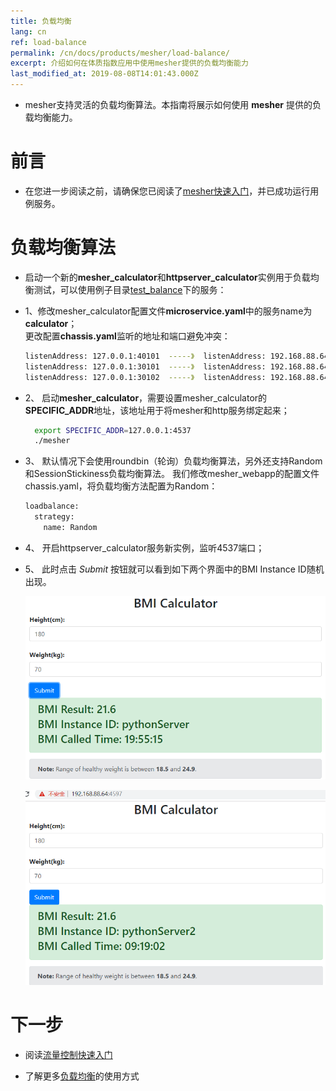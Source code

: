 ```yaml
---
title: 负载均衡
lang: cn
ref: load-balance
permalink: /cn/docs/products/mesher/load-balance/
excerpt: 介绍如何在体质指数应用中使用mesher提供的负载均衡能力
last_modified_at: 2019-08-08T14:01:43.000Z
---
```


- mesher支持灵活的负载均衡算法。本指南将展示如何使用 **mesher** 提供的负载均衡能力。

# 前言

- 在您进一步阅读之前，请确保您已阅读了[mesher快速入门](/cn/docs/products/mesher/quick-start/)，并已成功运行用例服务。

# 负载均衡算法

- 启动一个新的**mesher_calculator**和**httpserver_calculator**实例用于负载均衡测试，可以使用例子目录[test_balance](https://github.com/apache/servicecomb-mesher/tree/master/examples/quick_start/test_balance)下的服务：
- 1、修改mesher_calculator配置文件**microservice.yaml**中的服务name为**calculator**；<br>
  更改配置**chassis.yaml**监听的地址和端口避免冲突：

  ```bash
  listenAddress: 127.0.0.1:40101  -----》  listenAddress: 192.168.88.64:40102
  listenAddress: 127.0.0.1:30101  -----》  listenAddress: 192.168.88.64:30108
  listenAddress: 127.0.0.1:30102  -----》  listenAddress: 192.168.88.64:30109
  ```

- 2、 启动**mesher_calculator**，需要设置mesher_calculator的**SPECIFIC_ADDR**地址，该地址用于将mesher和http服务绑定起来；

  ```bash
    export SPECIFIC_ADDR=127.0.0.1:4537
    ./mesher
  ```

- 3、 默认情况下会使用roundbin（轮询）负载均衡算法，另外还支持Random和SessionStickiness负载均衡算法。 我们修改mesher_webapp的配置文件chassis.yaml，将负载均衡方法配置为Random：

  ```bash
  loadbalance:
    strategy:
      name: Random
  ```

- 4、 开启httpserver_calculator服务新实例，监听4537端口；

- 5、 此时点击 _Submit_ 按钮就可以看到如下两个界面中的BMI Instance ID随机出现。

  ![bmi测试初始化图1](/assets/images/mesher/mesher-testpythonhttp.png)<br>

  ![bmi测试初始化图2](/assets/images/mesher/mesher-testpythonhttp2.png)

# 下一步

- 阅读[流量控制快速入门](/cn/docs/products/mesher/flow-control/)

- 了解更多[负载均衡](/cn/docs/users/service-configurations/#负载均衡策略)的使用方式
